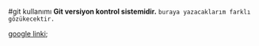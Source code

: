 #git kullanımı
**Git versiyon kontrol sistemidir.**
`buraya yazacaklarım farklı gözükecektir.`

[google linki](http://www.google.com);